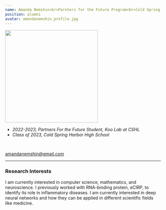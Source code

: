 ```yaml
---
name: Amanda Nemshin<br>Parnters for the Future Program<br>Cold Spring Harbor High<br>Since 2022<br>
position: alumni
avatar: amandanemshin_profile.jpg
---
```


<img width="300" src="{{site.baseurl}}/images/people/{{page.avatar}}" data-action="zoom">
<br>

- _2022-2023, Partners For the Future Student, Koo Lab at CSHL_ <br>
- _Class of 2023, Cold Spring Harbor High School_ <br>


<br>

<a href="mailto:amandanemshin@gmail.com"><i class="fa fa-envelope-o"></i> amandanemshin@gmail.com</a><br>

<hr>

### Research Interests

I am currently interested in computer science, mathematics, and neuroscience. I previously worked with RNA-binding protein, eCIRP, to identify its role in inflammatory diseases. I am currently interested in deep neural networks and how they can be applied in different scientific fields like medicine. 
<br>
<br>
<br>

&nbsp;
&nbsp;
&nbsp;
&nbsp;
&nbsp;
&nbsp;
&nbsp;
&nbsp;
&nbsp;
&nbsp;
&nbsp;
&nbsp;
&nbsp;
&nbsp;
&nbsp;
&nbsp;
&nbsp;
&nbsp;
&nbsp;
&nbsp;
&nbsp;
&nbsp;
&nbsp;
&nbsp;

